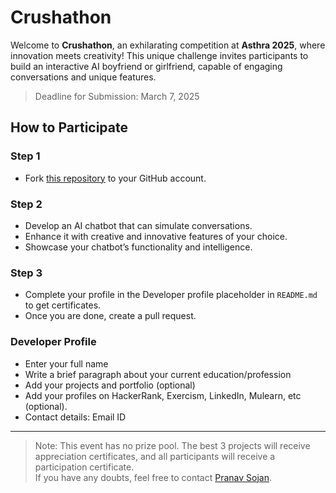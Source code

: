 # Crushathon

Welcome to **Crushathon**, an exhilarating competition at **Asthra 2025**, where innovation meets creativity! This unique challenge invites participants to build an interactive AI boyfriend or girlfriend, capable of engaging conversations and unique features.

> Deadline for Submission: March 7, 2025

## How to Participate
### Step 1
- Fork [this repository](https://github.com/nexussjcet/Crushathon/fork) to your GitHub account.

### Step 2
- Develop an AI chatbot that can simulate conversations.
- Enhance it with creative and innovative features of your choice.
- Showcase your chatbot’s functionality and intelligence.

### Step 3
- Complete your profile in the Developer profile placeholder in `README.md` to get certificates.
- Once you are done, create a pull request.


### Developer Profile

- Enter your full name
- Write a brief paragraph about your current education/profession
- Add your projects and portfolio (optional)
- Add your profiles on HackerRank, Exercism, LinkedIn, Mulearn, etc (optional).
- Contact details: Email ID

--- 
> Note:
> This event has no prize pool. The best 3 projects will receive appreciation certificates, and all participants will receive a participation certificate.  
> If you have any doubts, feel free to contact [Pranav Sojan](https://wa.me/918113015528).

